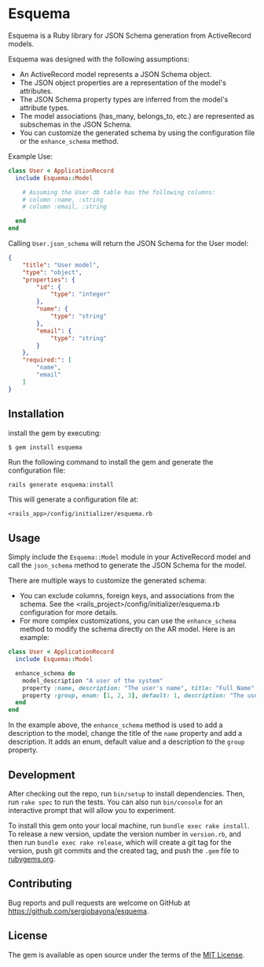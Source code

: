 # Esquema

Esquema is a Ruby library for JSON Schema generation from ActiveRecord models.

Esquema was designed with the following assumptions:

- An ActiveRecord model represents a JSON Schema object.
- The JSON object properties are a representation of the model's attributes.
- The JSON Schema property types are inferred from the model's attribute types.
- The model associations (has_many, belongs_to, etc.) are represented as subschemas in the JSON Schema.
- You can customize the generated schema by using the configuration file or the `enhance_schema` method.

Example Use:

```ruby
class User < ApplicationRecord
  include Esquema::Model

    # Assuming the User db table has the following columns:
    # column :name, :string
    # column :email, :string

  end
end
```

Calling `User.json_schema` will return the JSON Schema for the User model:

```json
{
    "title": "User model",
    "type": "object",
    "properties": {
        "id": {
            "type": "integer"
        },
        "name": {
            "type": "string"
        },
        "email": {
            "type": "string"
        }
    },
    "required:": [
        "name",
        "email"
    ]
}
```

## Installation

 install the gem by executing:

    $ gem install esquema


Run the following command to install the gem and generate the configuration file:

```bash
rails generate esquema:install 
```

This will generate a configuration file at:

    <rails_app>/config/initializer/esquema.rb


## Usage

Simply include the `Esquema::Model` module in your ActiveRecord model and call the `json_schema` method to generate the JSON Schema for the model.

There are multiple ways to customize the generated schema:
- You can exclude columns, foreign keys, and associations from the schema. See the <rails_project>/config/initializer/esquema.rb configuration for more details.
- For more complex customizations, you can use the `enhance_schema` method to modify the schema directly on the AR model. Here is an example:

```ruby
class User < ApplicationRecord
  include Esquema::Model

  enhance_schema do
    model_description "A user of the system"
    property :name, description: "The user's name", title: "Full Name"
    property :group, enum: [1, 2, 3], default: 1, description: "The user's group"
  end
end
```

In the example above, the `enhance_schema` method is used to add a description to the model, change the title of the `name` property and add a description. It adds an enum, default value and a description to the `group` property.


## Development

After checking out the repo, run `bin/setup` to install dependencies. Then, run `rake spec` to run the tests. You can also run `bin/console` for an interactive prompt that will allow you to experiment.

To install this gem onto your local machine, run `bundle exec rake install`. To release a new version, update the version number in `version.rb`, and then run `bundle exec rake release`, which will create a git tag for the version, push git commits and the created tag, and push the `.gem` file to [rubygems.org](https://rubygems.org).

## Contributing

Bug reports and pull requests are welcome on GitHub at https://github.com/sergiobayona/esquema. 

## License

The gem is available as open source under the terms of the [MIT License](https://opensource.org/licenses/MIT).


